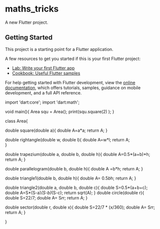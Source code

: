 # maths_tricks

A new Flutter project.

## Getting Started

This project is a starting point for a Flutter application.

A few resources to get you started if this is your first Flutter project:

- [Lab: Write your first Flutter app](https://docs.flutter.dev/get-started/codelab)
- [Cookbook: Useful Flutter samples](https://docs.flutter.dev/cookbook)

For help getting started with Flutter development, view the
[online documentation](https://docs.flutter.dev/), which offers tutorials,
samples, guidance on mobile development, and a full API reference.

import 'dart:core';
import 'dart:math';

void main(){
Area squ = Area();
print(squ.square(2) );
}

class Area{

  double square(double a){
      double A=a*a;
    return A;
  }

  double rightangle(double w, double l){
     double A=w*l;
  return A;   
  }

  double trapezium(double a, double b, double h){
        double A=0.5*(a+b)*h;
        return A;
  }

  double parallelogram(double b, double h){
    double A =b*h;
    return A;
  }

  double triangle1(double b, double h){
    double A= 0.5*b*h;
    return A;
  }

  double triangle2(double a, double b, double c){
    double S=0.5*(a+b+c);
    double A=S*(S-a)*(S-b)*(S-c);
    return sqrt(A);
  }
  double circle(double r){
    double S=22/7;
     double A= S*r*r;
     return A;
  }

   double sector(double r, double x){
    double S=22/7 * (x/360);
     double A= S*r*r;
     return A;
  }

}